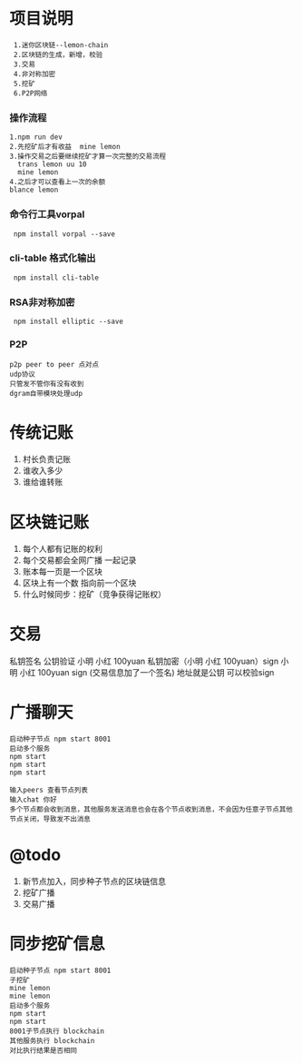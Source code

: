 
# 项目说明
```
 1.迷你区块链--lemon-chain
 2.区块链的生成，新增，校验
 3.交易
 4.非对称加密
 5.挖矿
 6.P2P网络
``` 

### 操作流程
```
1.npm run dev
2.先挖矿后才有收益  mine lemon
3.操作交易之后要继续挖矿才算一次完整的交易流程
  trans lemon uu 10 
  mine lemon
4.之后才可以查看上一次的余额
blance lemon    

```

### 命令行工具vorpal
```
 npm install vorpal --save
```

### cli-table 格式化输出
```
 npm install cli-table
```
### RSA非对称加密
```
 npm install elliptic --save
```
### P2P
```
p2p peer to peer 点对点
udp协议
只管发不管你有没有收到
dgram自带模块处理udp
```
# 传统记账
  1. 村长负责记账
  2. 谁收入多少
  3. 谁给谁转账

# 区块链记账
  1. 每个人都有记账的权利
  2. 每个交易都会全网广播 一起记录
  3. 账本每一页是一个区块
  4. 区块上有一个数 指向前一个区块
  5. 什么时候同步：挖矿（竞争获得记账权）

# 交易
私钥签名   公钥验证
小明 小红 100yuan
私钥加密（小明 小红 100yuan）sign
小明 小红 100yuan sign (交易信息加了一个签名)
地址就是公钥 可以校验sign

# 广播聊天

```
启动种子节点 npm start 8001
启动多个服务
npm start
npm start
npm start

输入peers 查看节点列表
输入chat 你好
多个节点都会收到消息，其他服务发送消息也会在各个节点收到消息，不会因为任意子节点其他节点关闭，导致发不出消息

```

# @todo
 1. 新节点加入，同步种子节点的区块链信息
 2. 挖矿广播
 3. 交易广播

# 同步挖矿信息

```
启动种子节点 npm start 8001
子挖矿
mine lemon
mine lemon
启动多个服务
npm start
npm start
8001子节点执行 blockchain 
其他服务执行 blockchain 
对比执行结果是否相同
```
